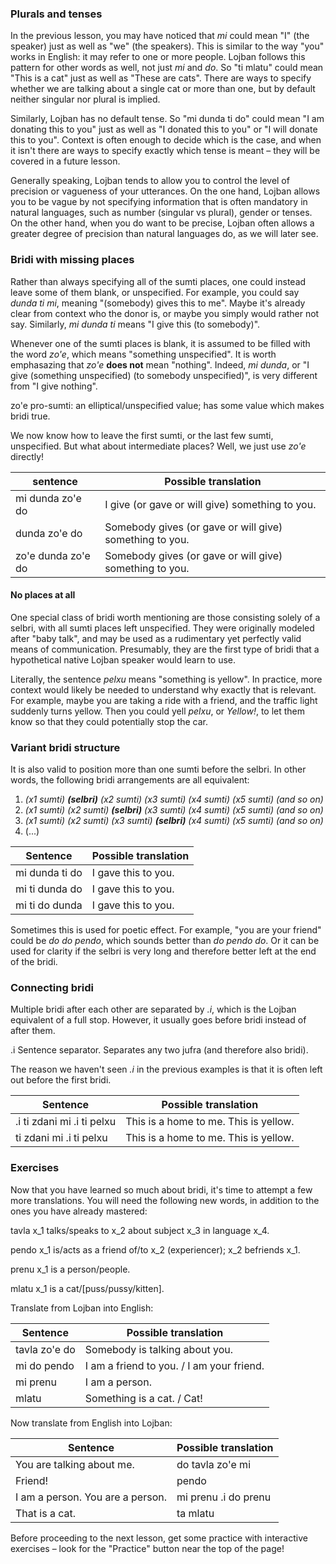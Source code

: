 ### Plurals and tenses

In the previous lesson, you may have noticed that _mi_ could mean "I" (the speaker) just as well as "we" (the speakers).
This is similar to the way "you" works in English: it may refer to one or more people.
Lojban follows this pattern for other words as well, not just _mi_ and _do_.
So "ti mlatu" could mean "This is a cat" just as well as "These are cats".
There are ways to specify whether we are talking about a single cat or more than one, but by default neither singular nor plural is implied.

Similarly, Lojban has no default tense.
So "mi dunda ti do" could mean "I am donating this to you" just as well as "I donated this to you" or "I will donate this to you".
Context is often enough to decide which is the case, and when it isn't there are ways to specify exactly which tense is meant &ndash; they will be covered in a future lesson.

Generally speaking, Lojban tends to allow you to control the level of precision or vagueness of your utterances.
On the one hand, Lojban allows you to be vague by not specifying information that is often mandatory in natural languages, such as number (singular vs plural), gender or tenses.
On the other hand, when you do want to be precise, Lojban often allows a greater degree of precision than natural languages do, as we will later see.

### Bridi with missing places

Rather than always specifying all of the sumti places, one could instead leave some of them blank, or unspecified.
For example, you could say _dunda ti mi_, meaning "(somebody) gives this to me".
Maybe it's already clear from context who the donor is, or maybe you simply would rather not say.
Similarly, _mi dunda ti_ means "I give this (to somebody)".

Whenever one of the sumti places is blank, it is assumed to be filled with the word _zo'e_, which means "something unspecified".
It is worth emphasazing that _zo'e_ **does not** mean "nothing".
Indeed, _mi dunda_, or "I give (something unspecified) (to somebody unspecified)", is very different from "I give nothing".

<span class="definition-head">zo'e</span> pro-sumti: an elliptical/unspecified value; has some value which makes bridi true.

We now know how to leave the first sumti, or the last few sumti, unspecified.
But what about intermediate places?
Well, we just use _zo'e_ directly!

|sentence|Possible translation|
|--------|-----------|
|mi dunda zo'e do|I give (or gave or will give) something to you.|
|dunda zo'e do|Somebody gives (or gave or will give) something to you.|
|zo'e dunda zo'e do|Somebody gives (or gave or will give) something to you.|

#### No places at all

One special class of bridi worth mentioning are those consisting solely of a selbri, with all sumti places left unspecified.
They were originally modeled after "baby talk", and may be used as a rudimentary yet perfectly valid means of communication.
Presumably, they are the first type of bridi that a hypothetical native Lojban speaker would learn to use.

Literally, the sentence _pelxu_ means "something is yellow".
In practice, more context would likely be needed to understand why exactly that is relevant.
For example, maybe you are taking a ride with a friend, and the traffic light suddenly turns yellow.
Then you could yell _pelxu_, or _Yellow!_, to let them know so that they could potentially stop the car.

### Variant bridi structure

It is also valid to position more than one sumti before the selbri.
In other words, the following bridi arrangements are all equivalent:

1. _(x1 sumti) **(selbri)** (x2 sumti) (x3 sumti) (x4 sumti) (x5 sumti) (and so on)_
2. _(x1 sumti) (x2 sumti) **(selbri)** (x3 sumti) (x4 sumti) (x5 sumti) (and so on)_
3. _(x1 sumti) (x2 sumti) (x3 sumti) **(selbri)** (x4 sumti) (x5 sumti) (and so on)_
4. (...)

|Sentence|Possible translation|
|--------|-----------|
|mi dunda ti do|I gave this to you.|
|mi ti dunda do|I gave this to you.|
|mi ti do dunda|I gave this to you.|

Sometimes this is used for poetic effect.
For example, "you are your friend" could be _do do pendo_, which sounds better than _do pendo do_.
Or it can be used for clarity if the selbri is very long and therefore better left at the end of the bridi.

### Connecting bridi

Multiple bridi after each other are separated by _.i_, which is the Lojban equivalent of a full stop.
However, it usually goes before bridi instead of after them.

<span class="definition-head">.i</span> Sentence separator. Separates any two jufra (and therefore also bridi).

The reason we haven't seen _.i_ in the previous examples is that it is often left out before the first bridi.

|Sentence|Possible translation|
|--------|-----------|
|.i ti zdani mi .i ti pelxu|This is a home to me. This is yellow.|
|ti zdani mi .i ti pelxu|This is a home to me. This is yellow.|

### Exercises

Now that you have learned so much about bridi, it's time to attempt a few more translations.
You will need the following new words, in addition to the ones you have already mastered:

<span class="definition-head">tavla</span> x_1 talks/speaks to x_2 about subject x_3 in language x_4.

<span class="definition-head">pendo</span> x_1 is/acts as a friend of/to x_2 (experiencer); x_2 befriends x_1.

<span class="definition-head">prenu</span> x_1 is a person/people.

<span class="definition-head">mlatu</span> x_1 is a cat/[puss/pussy/kitten].

Translate from Lojban into English:

|Sentence|Possible translation|
|--------|-----------|
|tavla zo'e do|<span class="spoiler-answer">Somebody is talking about you.</span>|
|mi do pendo|<span class="spoiler-answer">I am a friend to you. / I am your friend.</span>|
|mi prenu|<span class="spoiler-answer">I am a person.</span>|
|mlatu|<span class="spoiler-answer">Something is a cat. / Cat!</span>|

Now translate from English into Lojban:

|Sentence|Possible translation|
|--------|-----------|
|You are talking about me.|<span class="spoiler-answer">do tavla zo'e mi</span>|
|Friend!|<span class="spoiler-answer">pendo</span>|
|I am a person. You are a person.|<span class="spoiler-answer">mi prenu .i do prenu</span>|
|That is a cat.|<span class="spoiler-answer">ta mlatu</span>|

Before proceeding to the next lesson, get some practice with interactive exercises &ndash; look for the "Practice" button near the top of the page!

